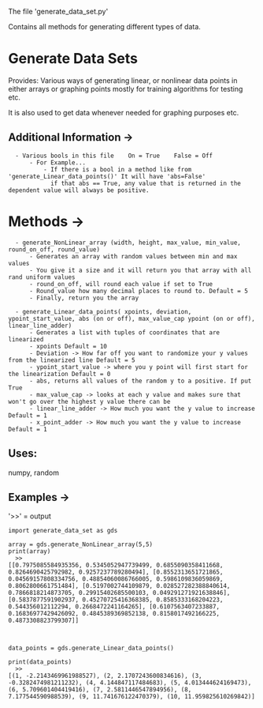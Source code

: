 The file 'generate_data_set.py'

Contains all methods for generating different types of data.


  Generate Data Sets
  ==================
  
  Provides:
      Various ways of generating linear, or nonlinear data points in either arrays or graphing points
      mostly for training algorithms for testing etc.
      
  
  It is also used to get data whenever needed for graphing purposes etc.
  
  Additional Information ->
  ----------------------
      - Various bools in this file    On = True    False = Off
          - For Example...
              - If there is a bool in a method like from 'generate_Linear_data_points()' It will have 'abs=False'
                if that abs == True, any value that is returned in the dependent value will always be positive.
  
  Methods ->
  =======
      - generate_NonLinear_array (width, height, max_value, min_value, round_on_off, round_value)
          - Generates an array with random values between min and max values
          - You give it a size and it will return you that array with all rand uniform values
          - round_on_off, will round each value if set to True
          - Round_value how many decimal places to round to. Default = 5
          - Finally, return you the array
      
      - generate_Linear_data_points( xpoints, deviation, ypoint_start_value, abs (on or off), max_value_cap ypoint (on or off), linear_line_adder)
          - Generates a list with tuples of coordinates that are linearized
          - xpoints Default = 10
          - Deviation -> How far off you want to randomize your y values from the linearized line Default = 5
          - ypoint_start_value -> where you y point will first start for the linearization Default = 0
          - abs, returns all values of the random y to a positive. If put True
          - max_value_cap -> looks at each y value and makes sure that won't go over the highest y value there can be
          - linear_line_adder -> How much you want the y value to increase Default = 1
          - x_point_adder -> How much you want the y value to increase Default = 1
          
  
  Uses: 
  -----
  numpy, random


Examples ->
---------
 '>>' = output

    import generate_data_set as gds
    
    array = gds.generate_NonLinear_array(5,5)
    print(array)
      >>
    [[0.7975085584935356, 0.5345052947739499, 0.6855090358411668, 0.8264690425792982, 0.9257237789280494], [0.8552313651721865, 0.04569157808334756, 0.48854060086766005, 0.5986109836059869, 0.8062800661751484], [0.5197002744109879, 0.028527282388840614, 0.7866818214873705, 0.29915402685500103, 0.049291271921638846], [0.5837877591902937, 0.45270725416368385, 0.8585333168204223, 0.544356012112294, 0.2668472241164265], [0.6107563407233887, 0.16836977429426092, 0.4845389369852138, 0.8158017492166225, 0.4873308823799307]]
    
    
    
    data_points = gds.generate_Linear_data_points()
    
    print(data_points)
      >>
    [(1, -2.2143469961988527), (2, 2.1707243600834616), (3, -0.3282474981211232), (4, 4.144847117484683), (5, 4.013444624169473), (6, 5.709601404419416), (7, 2.5811446547894956), (8, 7.177544590988539), (9, 11.741676122470379), (10, 11.959825610269842)]
